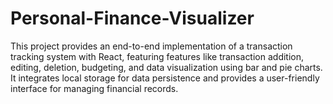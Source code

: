 # Personal-Finance-Visualizer
This project provides an end-to-end implementation of a transaction tracking system with React, featuring features like transaction addition, editing, deletion, budgeting, and data visualization using bar and pie charts. It integrates local storage for data persistence and provides a user-friendly interface for managing financial records.
